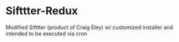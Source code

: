 Sifttter-Redux
==============

Modified Sifttter (product of Craig Eley) w/ customized installer and intended to be executed via cron
